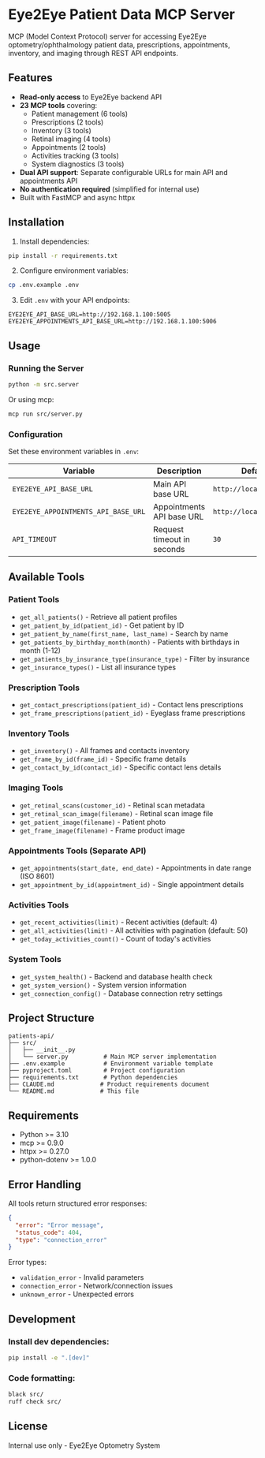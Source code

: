# Eye2Eye Patient Data MCP Server

MCP (Model Context Protocol) server for accessing Eye2Eye optometry/ophthalmology patient data, prescriptions, appointments, inventory, and imaging through REST API endpoints.

## Features

- **Read-only access** to Eye2Eye backend API
- **23 MCP tools** covering:
  - Patient management (6 tools)
  - Prescriptions (2 tools)
  - Inventory (3 tools)
  - Retinal imaging (4 tools)
  - Appointments (2 tools)
  - Activities tracking (3 tools)
  - System diagnostics (3 tools)
- **Dual API support**: Separate configurable URLs for main API and appointments API
- **No authentication required** (simplified for internal use)
- Built with FastMCP and async httpx

## Installation

1. Install dependencies:
```bash
pip install -r requirements.txt
```

2. Configure environment variables:
```bash
cp .env.example .env
```

3. Edit `.env` with your API endpoints:
```env
EYE2EYE_API_BASE_URL=http://192.168.1.100:5005
EYE2EYE_APPOINTMENTS_API_BASE_URL=http://192.168.1.100:5006
```

## Usage

### Running the Server

```bash
python -m src.server
```

Or using mcp:
```bash
mcp run src/server.py
```

### Configuration

Set these environment variables in `.env`:

| Variable | Description | Default |
|----------|-------------|---------|
| `EYE2EYE_API_BASE_URL` | Main API base URL | `http://localhost:5005` |
| `EYE2EYE_APPOINTMENTS_API_BASE_URL` | Appointments API base URL | `http://localhost:5006` |
| `API_TIMEOUT` | Request timeout in seconds | `30` |

## Available Tools

### Patient Tools
- `get_all_patients()` - Retrieve all patient profiles
- `get_patient_by_id(patient_id)` - Get patient by ID
- `get_patient_by_name(first_name, last_name)` - Search by name
- `get_patients_by_birthday_month(month)` - Patients with birthdays in month (1-12)
- `get_patients_by_insurance_type(insurance_type)` - Filter by insurance
- `get_insurance_types()` - List all insurance types

### Prescription Tools
- `get_contact_prescriptions(patient_id)` - Contact lens prescriptions
- `get_frame_prescriptions(patient_id)` - Eyeglass frame prescriptions

### Inventory Tools
- `get_inventory()` - All frames and contacts inventory
- `get_frame_by_id(frame_id)` - Specific frame details
- `get_contact_by_id(contact_id)` - Specific contact lens details

### Imaging Tools
- `get_retinal_scans(customer_id)` - Retinal scan metadata
- `get_retinal_scan_image(filename)` - Retinal scan image file
- `get_patient_image(filename)` - Patient photo
- `get_frame_image(filename)` - Frame product image

### Appointments Tools (Separate API)
- `get_appointments(start_date, end_date)` - Appointments in date range (ISO 8601)
- `get_appointment_by_id(appointment_id)` - Single appointment details

### Activities Tools
- `get_recent_activities(limit)` - Recent activities (default: 4)
- `get_all_activities(limit)` - All activities with pagination (default: 50)
- `get_today_activities_count()` - Count of today's activities

### System Tools
- `get_system_health()` - Backend and database health check
- `get_system_version()` - System version information
- `get_connection_config()` - Database connection retry settings

## Project Structure

```
patients-api/
├── src/
│   ├── __init__.py
│   └── server.py          # Main MCP server implementation
├── .env.example           # Environment variable template
├── pyproject.toml         # Project configuration
├── requirements.txt       # Python dependencies
├── CLAUDE.md             # Product requirements document
└── README.md             # This file
```

## Requirements

- Python >= 3.10
- mcp >= 0.9.0
- httpx >= 0.27.0
- python-dotenv >= 1.0.0

## Error Handling

All tools return structured error responses:

```json
{
  "error": "Error message",
  "status_code": 404,
  "type": "connection_error"
}
```

Error types:
- `validation_error` - Invalid parameters
- `connection_error` - Network/connection issues
- `unknown_error` - Unexpected errors

## Development

### Install dev dependencies:
```bash
pip install -e ".[dev]"
```

### Code formatting:
```bash
black src/
ruff check src/
```

## License

Internal use only - Eye2Eye Optometry System
